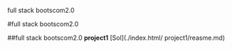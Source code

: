 full stack bootscom2.0

#full stack bootscom2.0

##full stack bootscom2.0
**project1** 
[Sol](./index.html/ project1/reasme.md)